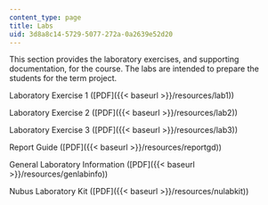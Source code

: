 ```yaml
---
content_type: page
title: Labs
uid: 3d8a8c14-5729-5077-272a-0a2639e52d20
---
```


This section provides the laboratory exercises, and supporting documentation, for the course. The labs are intended to prepare the students for the term project.

Laboratory Exercise 1 ([PDF]({{< baseurl >}}/resources/lab1))

Laboratory Exercise 2 ([PDF]({{< baseurl >}}/resources/lab2))

Laboratory Exercise 3 ([PDF]({{< baseurl >}}/resources/lab3))

Report Guide ([PDF]({{< baseurl >}}/resources/reportgd))

General Laboratory Information ([PDF]({{< baseurl >}}/resources/genlabinfo))

Nubus Laboratory Kit ([PDF]({{< baseurl >}}/resources/nulabkit))